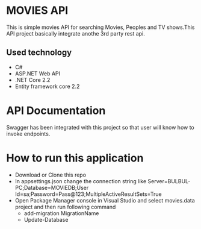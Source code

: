 # MOVIES API
This is simple movies API for searching Movies, Peoples and TV shows.This API project basically integrate anothe 3rd party rest api.

## Used technology
- C#
- ASP.NET Web API
- .NET Core 2.2
- Entity framework core 2.2

# API Documentation
Swagger has been integrated with this project so that user will know how to invoke endpoints.

# How to run this application
- Download or Clone this repo
- In appsettings.json change the connection string like Server=BULBUL-PC;Database=MOVIEDB;User Id=sa;Password=Pass@123;MultipleActiveResultSets=True
- Open Package Manager console in Visual Studio and select movies.data project and then run following command
    - add-migration MigrationName
    - Update-Database

